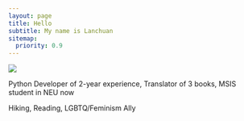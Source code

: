 ```yaml
---
layout: page
title: Hello
subtitle: My name is Lanchuan
sitemap:
  priority: 0.9
---
```


<img src="{{ '/assets/img/profolio.jpg' | prepend: site.baseurl }}" id="about-img">

<div id="describe-text">
	<p>Python Developer of 2-year experience, Translator of 3 books, MSIS student in NEU now</p>
	<p>Hiking, Reading, LGBTQ/Feminism Ally</p>
</div>
